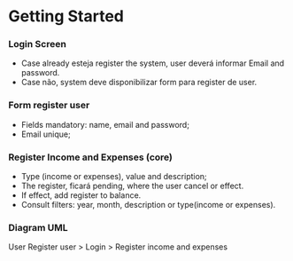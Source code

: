 # Getting Started

### Login Screen

- Case already esteja register the system, user deverá informar Email and password.
- Case não, system deve disponibilizar form para register de user.


### Form register user

- Fields mandatory: name, email and password;
- Email unique;


### Register Income and Expenses (core)

- Type (income or expenses), value and description;
- The register, ficará pending, where the user cancel or effect.
- If effect, add register to balance.
- Consult filters: year, month, description or type(income or expenses).


### Diagram UML
User
Register user > Login > Register income and expenses